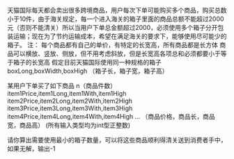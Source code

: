 天猫国际每天都会卖出很多跨境商品，用户每次下单可能购买多个商品，购买总数小于10件，由于海关规定，每一个进入海关的箱子里面的商品总额不能超过2000元（否则不能清关）所以当用户下单总金额超过2000，必须使用多个箱子分开包装运输；现在为了节约运输成本，希望在满足海关的要求下，能够使用尽可能少的箱子。
注：
每个商品都有自己的单价，有特定的长宽高，所有商品都是长方体
商品可以横放、竖放、侧放，但不用考虑斜放，但是长宽高各项总和必须都要小于等于箱子的长宽高
假定目前天猫国际使用同一种规格的箱子
boxLong,boxWidth,boxHigh
（箱子长，箱子宽，箱子高）
 
某用户下单买了如下商品
n（商品件数）
item1Price,item1Long,item1With,item1High
item2Price,item2Long,item2With,item2High
item3Price,item3Long,item3With,item3High
item4Price,item4Long,item4With,item4High
...
（商品价格，商品长，商品宽，商品高）
 (所有输入类型均为int型正整数)
 
请你算出需要使用最小的箱子数量，可以将这些商品顺利得清关送到消费者手中，如果无解，输出-1